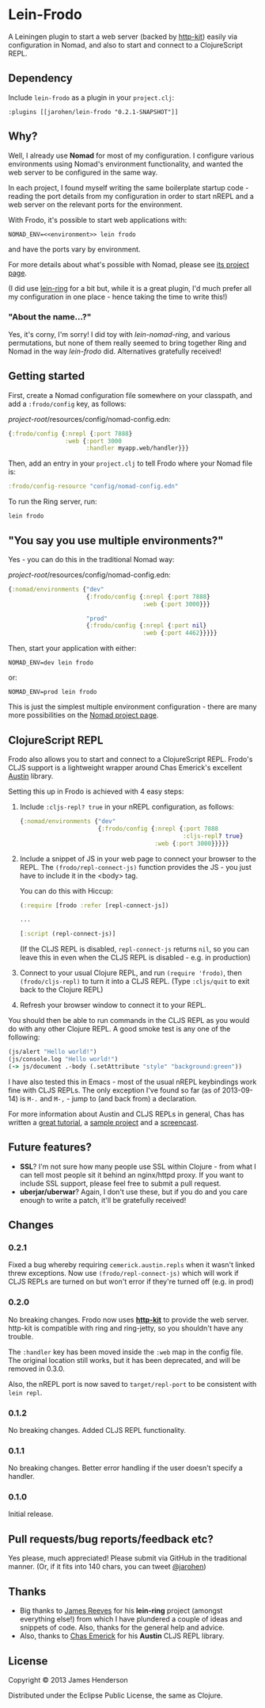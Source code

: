 # Lein-Frodo

A Leiningen plugin to start a web server (backed by [http-kit][1])
easily via configuration in Nomad, and also to start and connect to a
ClojureScript REPL.

[1]:http://http-kit.org/index.html

## Dependency

Include `lein-frodo` as a plugin in your `project.clj`:

    :plugins [[jarohen/lein-frodo "0.2.1-SNAPSHOT"]]

## Why?

Well, I already use **Nomad** for most of my configuration. I
configure various environments using Nomad's environment
functionality, and wanted the web server to be configured in the same
way.

In each project, I found myself writing the same boilerplate startup
code - reading the port details from my configuration in order to
start nREPL and a web server on the relevant ports for the
environment.

With Frodo, it's possible to start web applications with:

    NOMAD_ENV=<<environment>> lein frodo

and have the ports vary by environment.

For more details about what's possible with Nomad, please see
[its project page][1].

(I did use [lein-ring][2] for a bit but, while it is a great plugin,
I'd much prefer all my configuration in one place - hence taking the
time to write this!)

[1]: https://github.com/james-henderson/nomad
[2]: https://github.com/weavejester/lein-ring

### "About the name...?"

Yes, it's corny, I'm sorry! I did toy with *lein-nomad-ring*, and
various permutations, but none of them really seemed to bring together
Ring and Nomad in the way *lein-frodo* did. Alternatives gratefully
received!

## Getting started

First, create a Nomad configuration file somewhere on your
classpath, and add a `:frodo/config` key, as follows:

*project-root*/resources/config/nomad-config.edn:

```clojure
{:frodo/config {:nrepl {:port 7888}
                :web {:port 3000
                      :handler myapp.web/handler}}}
```
	 
Then, add an entry in your `project.clj` to tell Frodo where your
Nomad file is:

```clojure
:frodo/config-resource "config/nomad-config.edn"
```

To run the Ring server, run:

    lein frodo
	
## "You say you use multiple environments?"

Yes - you can do this in the traditional Nomad way:

*project-root*/resources/config/nomad-config.edn:

```clojure
{:nomad/environments {"dev"
	                  {:frodo/config {:nrepl {:port 7888}
                                      :web {:port 3000}}}

                      "prod"
                      {:frodo/config {:nrepl {:port nil}
                                      :web {:port 4462}}}}}
```										

Then, start your application with either:

    NOMAD_ENV=dev lein frodo
	
or:
	
	NOMAD_ENV=prod lein frodo

This is just the simplest multiple environment configuration - there
are many more possibilities on the [Nomad project page][1].

## ClojureScript REPL

Frodo also allows you to start and connect to a ClojureScript
REPL. Frodo's CLJS support is a lightweight wrapper around Chas
Emerick's excellent [Austin](https://github.com/cemerick/austin)
library.

Setting this up in Frodo is achieved with 4 easy steps:

1. Include `:cljs-repl? true` in your nREPL configuration, as follows:

   ```clojure
   {:nomad/environments {"dev"
                         {:frodo/config {:nrepl {:port 7888
         				                         :cljs-repl? true}
                                         :web {:port 3000}}}}}
   ```
										  
2. Include a snippet of JS in your web page to connect your browser to
   the REPL. The
   `(frodo/repl-connect-js)` function
   provides the JS - you just have to include it in the &lt;body&gt;
   tag.
   
   You can do this with Hiccup:
   ```clojure
   (:require [frodo :refer [repl-connect-js])
   
   ...
   
   [:script (repl-connect-js)]
   ```

   (If the CLJS REPL is disabled, `repl-connect-js` returns `nil`, so
   you can leave this in even when the CLJS REPL is disabled - e.g. in
   production)

3. Connect to your usual Clojure REPL, and run `(require 'frodo)`,
   then `(frodo/cljs-repl)` to turn it into a CLJS REPL. (Type
   `:cljs/quit` to exit back to the Clojure REPL)
   
4. Refresh your browser window to connect it to your REPL.

You should then be able to run commands in the CLJS REPL as you would
do with any other Clojure REPL. A good smoke test is any one of the
following:

```clojure
(js/alert "Hello world!")
(js/console.log "Hello world!")
(-> js/document .-body (.setAttribute "style" "background:green"))
```

I have also tested this in Emacs - most of the usual nREPL keybindings
work fine with CLJS REPLs. The only exception I've found so far (as of
2013-09-14) is `M-.` and `M-,` - jump to (and back from) a
declaration.

For more information about Austin and CLJS REPLs in general, Chas has
written a [great tutorial][1], a [sample project][2] and a
[screencast][3].

[1]: https://github.com/cemerick/austin/blob/master/README.md
[2]: https://github.com/cemerick/austin/tree/master/browser-connected-repl-sample
[3]: http://www.youtube.com/watch?v=a1Bs0pXIVXc&feature=youtu.be

## Future features?

* **SSL**? I'm not sure how many people use SSL within Clojure - from
  what I can tell most people sit it behind an nginx/httpd proxy. If
  you want to include SSL support, please feel free to submit a pull
  request.
* **uberjar/uberwar**? Again, I don't use these, but if you do and you
  care enough to write a patch, it'll be gratefully received!

## Changes

### 0.2.1

Fixed a bug whereby requiring `cemerick.austin.repls` when it wasn't
linked threw exceptions. Now use `(frodo/repl-connect-js)` which will
work if CLJS REPLs are turned on but won't error if they're turned off
(e.g. in prod)

### 0.2.0

No breaking changes. Frodo now uses [**http-kit**][1] to provide the
web server. http-kit is compatible with ring and ring-jetty, so you
shouldn't have any trouble.

The `:handler` key has been moved inside the `:web` map in the config
file. The original location still works, but it has been deprecated,
and will be removed in 0.3.0.

Also, the nREPL port is now saved to `target/repl-port` to be
consistent with `lein repl`.

### 0.1.2

No breaking changes. Added CLJS REPL functionality.

### 0.1.1

No breaking changes. Better error handling if the user doesn't specify
a handler.

### 0.1.0

Initial release.

## Pull requests/bug reports/feedback etc?

Yes please, much appreciated! Please submit via GitHub in the
traditional manner. (Or, if it fits into 140 chars, you can tweet
[@jarohen](https://twitter.com/jarohen))

## Thanks

* Big thanks to [James Reeves](https://github.com/weavejester) for his
  **lein-ring** project (amongst everything else!) from which I have
  plundered a couple of ideas and snippets of code. Also, thanks for the
  general help and advice.
* Also, thanks to [Chas Emerick](https://github.com/cemerick) for his
  **Austin** CLJS REPL library.

## License

Copyright © 2013 James Henderson

Distributed under the Eclipse Public License, the same as Clojure.
